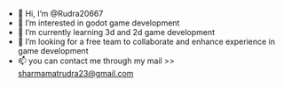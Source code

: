 - 👋 Hi, I’m @Rudra20667
- 👀 I’m interested in godot game development
- 🌱 I’m currently learning 3d and 2d game development
- 💞️ I’m looking for a free team to collaborate and enhance experience in game development
- 📫 you can contact me through my mail >> sharmamatrudra23@gmail.com

<!---
Rudra20667/Rudra20667 is a ✨ special ✨ repository because its `README.md` (this file) appears on your GitHub profile.
You can click the Preview link to take a look at your changes.
--->
